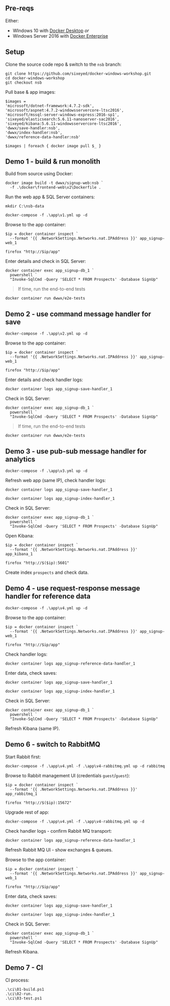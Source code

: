 
## Pre-reqs

Either:

- WIndows 10 with [Docker Desktop]() *or*
- Windows Server 2016 with [Docker Enterprise]()

## Setup

Clone the source code repo & switch to the `nsb` branch:

```
git clone https://github.com/sixeyed/docker-windows-workshop.git
cd docker-windows-workshop
git checkout nsb
```

Pull base & app images:

```
$images = 
'microsoft/dotnet-framework:4.7.2-sdk',
'microsoft/aspnet:4.7.2-windowsservercore-ltsc2016',
'microsoft/mssql-server-windows-express:2016-sp1',
'sixeyed/elasticsearch:5.6.11-nanoserver-sac2016',
'sixeyed/kibana:5.6.11-windowsservercore-ltsc2016',
'dwwx/save-handler:nsb',
'dwwx/index-handler:nsb',
'dwwx/reference-data-handler:nsb'

$images | foreach { docker image pull $_ }
```

## Demo 1 - build & run monolith

Build from source using Docker:

```
docker image build -t dwwx/signup-web:nsb `
  -f .\docker\frontend-web\v2\Dockerfile .
```

Run the web app & SQL Server containers:

```
mkdir C:\nsb-data

docker-compose -f .\app\v1.yml up -d
```

Browse to the app container:

```
$ip = docker container inspect `
  --format '{{ .NetworkSettings.Networks.nat.IPAddress }}' app_signup-web_1

firefox "http://$ip/app"
```

Enter details and check in SQL Server:

```
docker container exec app_signup-db_1 `
  powershell `
  "Invoke-SqlCmd -Query 'SELECT * FROM Prospects' -Database SignUp"
```

> If time, run the end-to-end tests

```
docker container run dwwx/e2e-tests
```

## Demo 2 - use command message handler for save

```
docker-compose -f .\app\v2.yml up -d
```

Browse to the app container:

```
$ip = docker container inspect `
  --format '{{ .NetworkSettings.Networks.nat.IPAddress }}' app_signup-web_1

firefox "http://$ip/app"
```

Enter details and check handler logs:

```
docker container logs app_signup-save-handler_1
```

Check in SQL Server:

```
docker container exec app_signup-db_1 `
  powershell `
  "Invoke-SqlCmd -Query 'SELECT * FROM Prospects' -Database SignUp"
```

> If time, run the end-to-end tests

```
docker container run dwwx/e2e-tests
```

## Demo 3 - use pub-sub message handler for analytics

```
docker-compose -f .\app\v3.yml up -d
```

Refresh web app (same IP),  check handler logs:

```
docker container logs app_signup-save-handler_1

docker container logs app_signup-index-handler_1
```

Check in SQL Server:

```
docker container exec app_signup-db_1 `
  powershell `
  "Invoke-SqlCmd -Query 'SELECT * FROM Prospects' -Database SignUp"
```

Open Kibana:

```
$ip = docker container inspect `
  --format '{{ .NetworkSettings.Networks.nat.IPAddress }}' app_kibana_1

firefox "http://$($ip):5601"
```

Create index `prospects` and check data.


## Demo 4 - use request-response message handler for reference data

```
docker-compose -f .\app\v4.yml up -d
```

Browse to the app container:

```
$ip = docker container inspect `
  --format '{{ .NetworkSettings.Networks.nat.IPAddress }}' app_signup-web_1

firefox "http://$ip/app"
```

Check handler logs:

```
docker container logs app_signup-reference-data-handler_1

```

Enter data, check saves:

```
docker container logs app_signup-save-handler_1

docker container logs app_signup-index-handler_1
```

Check in SQL Server:

```
docker container exec app_signup-db_1 `
  powershell `
  "Invoke-SqlCmd -Query 'SELECT * FROM Prospects' -Database SignUp"
```

Refresh Kibana (same IP).

## Demo 6 - switch to RabbitMQ

Start Rabbit first:

```
docker-compose -f .\app\v4.yml -f .\app\v4-rabbitmq.yml up -d rabbitmq
```

Browse to Rabbit management UI (credentials `guest`/`guest`):

```
$ip = docker container inspect `
  --format '{{ .NetworkSettings.Networks.nat.IPAddress }}' app_rabbitmq_1

firefox "http://$($ip):15672"
```

Upgrade rest of app:

```
docker-compose -f .\app\v4.yml -f .\app\v4-rabbitmq.yml up -d
```

Check handler logs - confirm Rabbit MQ transport:

```
docker container logs app_signup-reference-data-handler_1
```

Refresh Rabbit MQ UI - show exchanges & queues.

Browse to the app container:

```
$ip = docker container inspect `
  --format '{{ .NetworkSettings.Networks.nat.IPAddress }}' app_signup-web_1

firefox "http://$ip/app"
```

Enter data, check saves:

```
docker container logs app_signup-save-handler_1

docker container logs app_signup-index-handler_1
```

Check in SQL Server:

```
docker container exec app_signup-db_1 `
  powershell `
  "Invoke-SqlCmd -Query 'SELECT * FROM Prospects' -Database SignUp"
```

Refresh Kibana.

## Demo 7 - CI

CI process:

```
.\ci\01-build.ps1
.\ci\02-run.
.\ci\03-test.ps1
```